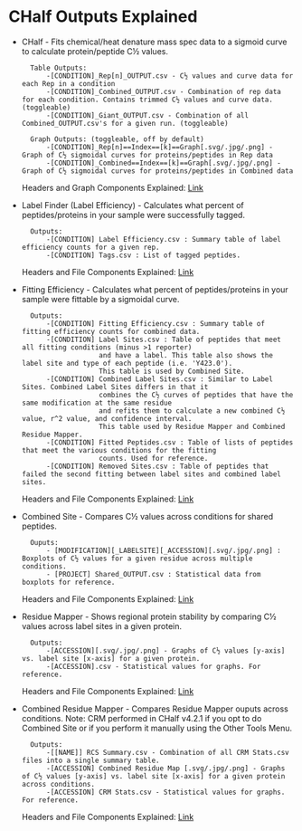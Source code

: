 # CHalf Outputs Explained

- CHalf - Fits chemical/heat denature mass spec data to a sigmoid curve to calculate protein/peptide C½ values.

        Table Outputs:
            -[CONDITION]_Rep[n]_OUTPUT.csv - C½ values and curve data for each Rep in a condition
            -[CONDITION]_Combined_OUTPUT.csv - Combination of rep data for each condition. Contains trimmed C½ values and curve data. (toggleable)
            -[CONDITION]_Giant_OUTPUT.csv - Combination of all Combined_OUTPUT.csv's for a given run. (toggleable)

        Graph Outputs: (toggleable, off by default)
            -[CONDITION]_Rep[n]==Index==[k]==Graph[.svg/.jpg/.png] - Graph of C½ sigmoidal curves for proteins/peptides in Rep data
            -[CONDITION]_Combined==Index==[k]==Graph[.svg/.jpg/.png] - Graph of C½ sigmoidal curves for proteins/peptides in Combined data

  Headers and Graph Components Explained: [Link](https://github.com/JC-Price/Chalf_public/blob/main/Demos/CHalf%20Outputs%20Headers.md)
- Label Finder (Label Efficiency) - Calculates what percent of peptides/proteins in your sample were successfully tagged.

        Outputs: 
            -[CONDITION] Label Efficiency.csv : Summary table of label efficiency counts for a given rep.
            -[CONDITION] Tags.csv : List of tagged peptides.
  Headers and File Components Explained: [Link](https://github.com/JC-Price/Chalf_public/blob/main/Demos/Label%20Finder%20Explanations.md)
- Fitting Efficiency - Calculates what percent of peptides/proteins in your sample were fittable by a sigmoidal curve.

        Outputs:
            -[CONDITION] Fitting Efficiency.csv : Summary table of fitting efficiency counts for combined data.
            -[CONDITION] Label Sites.csv : Table of peptides that meet all fitting conditions (minus >1 reporter)
                         and have a label. This table also shows the label site and type of each peptide (i.e. 'Y423.0').
                         This table is used by Combined Site.
            -[CONDITION] Combined Label Sites.csv : Similar to Label Sites. Combined Label Sites differs in that it 
                         combines the C½ curves of peptides that have the same modification at the same residue 
                         and refits them to calculate a new combined C½ value, r^2 value, and confidence interval.
                         This table used by Residue Mapper and Combined Residue Mapper.
            -[CONDITION] Fitted Peptides.csv : Table of lists of peptides that meet the various conditions for the fitting
                         counts. Used for reference.
            -[CONDITION] Removed Sites.csv : Table of peptides that failed the second fitting between label sites and combined label sites.
  Headers and File Components Explained: [Link](https://github.com/JC-Price/Chalf_public/blob/main/Demos/Fitting%20Efficiency%20Explanations.md)

- Combined Site - Compares C½ values across conditions for shared peptides.

        Ouputs:
            - [MODIFICATION][_LABELSITE][_ACCESSION][.svg/.jpg/.png] : Boxplots of C½ values for a given residue across multiple conditions.
            - [PROJECT] Shared_OUTPUT.csv : Statistical data from boxplots for reference.
  Headers and File Components Explained: [Link](https://github.com/JC-Price/Chalf_public/blob/main/Demos/Combined%20Site%20Explanations.md)
  
- Residue Mapper - Shows regional protein stability by comparing C½ values across label sites in a given protein.

        Outputs:
            -[ACCESSION][.svg/.jpg/.png] - Graphs of C½ values [y-axis] vs. label site [x-axis] for a given protein.
            -[ACCESSION].csv - Statistical values for graphs. For reference.
  Headers and File Components Explained: [Link](https://github.com/JC-Price/Chalf_public/blob/main/Demos/Residue%20Mapper%20Explanations.md)
            
- Combined Residue Mapper - Compares Residue Mapper ouputs across conditions. Note: CRM performed in CHalf v4.2.1 if you opt to do Combined Site or if you perform it manually using the Other Tools Menu.

        Outputs:
            -[[NAME]] RCS Summary.csv - Combination of all CRM Stats.csv files into a single summary table.
            -[ACCESSION] Combined Residue Map [.svg/.jpg/.png] - Graphs of C½ values [y-axis] vs. label site [x-axis] for a given protein across conditions.
            -[ACCESSION] CRM Stats.csv - Statistical values for graphs. For reference.
  Headers and File Components Explained: [Link](https://github.com/JC-Price/Chalf_public/blob/main/Demos/Combined%20Residue%20Mapper%20Explained.md)
